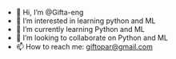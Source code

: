 - 👋 Hi, I’m @Gifta-eng
- 👀 I’m interested in learning python and ML
- 🌱 I’m currently learning Python and ML
- 💞️ I’m looking to collaborate on Python and ML
- 📫 How to reach me: giftopar@gmail.com

<!---
Gifta-eng/Gifta-eng is a ✨ special ✨ repository because its `README.md` (this file) appears on your GitHub profile.
You can click the Preview link to take a look at your changes.
--->
